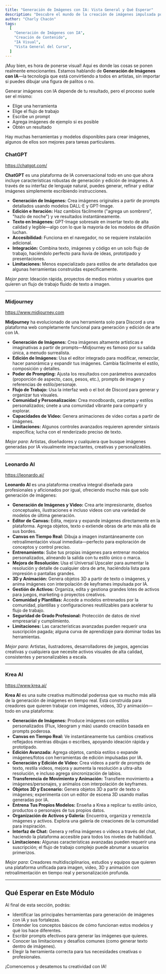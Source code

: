 ```yaml
---
title: "Generación de Imágenes con IA: Vista General y Qué Esperar"
description: "Descubre el mundo de la creación de imágenes impulsada por IA"
author: "Charly Chacón"
tags:
  [
    "Generación de Imágenes con IA",
    "Creación de Contenido",
    "IA Visual",
    "Vista General del Curso",
  ]
---
```


¡Muy bien, es hora de ponerse visual! Aquí es donde las cosas se ponen realmente emocionantes. Estamos hablando de **Generación de Imágenes con IA**—la tecnología que está convirtiendo a todos en artistas, sin importar si puedes dibujar una figura de palitos o no.

Generar imágenes con IA depende de tu resultado, pero el proceso suele ser el mismo:

- Elige una herramienta
- Elige el flujo de trabajo
- Escribe un prompt
- Agrega imágenes de ejemplo si es posible
- Obtén un resultado

Hay muchas herramientas y modelos disponibles para crear imágenes, algunos de ellos son mejores para tareas particulares.

### ChatGPT

https://chatgpt.com/

**ChatGPT** es una plataforma de IA conversacional todo en uno que ahora incluye características robustas de generación y edición de imágenes. A través de su interfaz de lenguaje natural, puedes generar, refinar y editar imágenes simplemente escribiendo instrucciones.

- **Generación de Imágenes:** Crea imágenes originales a partir de prompts detallados usando modelos DALL-E y GPT-Image.
- **Edición e Iteración:** Haz cambios fácilmente ("agrega un sombrero", "hazlo de noche") y ve resultados instantáneamente.
- **Texto en Imágenes:** GPT-Image sobresale en insertar texto de alta calidad y legible—algo con lo que la mayoría de los modelos de difusión luchan.
- **Accesibilidad:** Funciona en el navegador, no se requiere instalación adicional.
- **Integración:** Combina texto, imágenes y código en un solo flujo de trabajo, haciéndolo perfecto para lluvia de ideas, prototipado y presentaciones.
- **Limitaciones:** Menos especializado para estilos de arte detallados que algunas herramientas construidas específicamente.

_Mejor para_: Ideación rápida, proyectos de medios mixtos y usuarios que quieren un flujo de trabajo fluido de texto a imagen.

---

### Midjourney

https://www.midjourney.com

**Midjourney** ha evolucionado de una herramienta solo para Discord a una plataforma web completamente funcional para generación y edición de arte con IA.

- **Generación de Imágenes:** Crea imágenes altamente artísticas e imaginativas a partir de prompts—Midjourney es famoso por su salida única, a menudo surrealista.
- **Edición de Imágenes:** Usa el editor integrado para modificar, remezclar, hacer panorámica y expandir tus imágenes. Cambia fácilmente el estilo, composición y detalles.
- **Poder de Prompting:** Ajusta los resultados con parámetros avanzados (proporción de aspecto, caos, pesos, etc.), prompts de imagen y referencias de estilo/personaje.
- **Flujo de Trabajo:** Usa la interfaz web o el bot de Discord para generar y organizar tus visuales.
- **Comunidad y Personalización:** Crea moodboards, carpetas y estilos personalizados; únete a una comunidad vibrante para compartir y explorar.
- **Capacidades de Video:** Genera animaciones de video cortas a partir de imágenes.
- **Limitaciones:** Algunos controles avanzados requieren aprender sintaxis específica; lucha con el renderizado preciso de texto.

_Mejor para_: Artistas, diseñadores y cualquiera que busque imágenes generadas por IA visualmente impactantes, creativas y personalizables.

---

### Leonardo AI

https://leonardo.ai/

**Leonardo AI** es una plataforma creativa integral diseñada para profesionales y aficionados por igual, ofreciendo mucho más que solo generación de imágenes:

- **Generación de Imágenes y Video:** Crea arte impresionante, diseños conceptuales, ilustraciones e incluso videos con una variedad de modelos de última generación.
- **Editor de Canvas:** Edita, mejora y expande imágenes directamente en la plataforma. Agrega objetos, texto o extiende obras de arte más allá de sus bordes.
- **Canvas en Tiempo Real:** Dibuja a imagen instantáneamente con retroalimentación visual inmediata—perfecto para exploración de conceptos y control preciso.
- **Entrenamiento:** Sube tus propias imágenes para entrenar modelos personalizados, alineando la salida con tu estilo único o marca.
- **Mejora de Resolución:** Usa el Universal Upscaler para aumentar la resolución y detalle de cualquier obra de arte, haciéndola lista para impresión o pantallas grandes.
- **3D y Animación:** Genera objetos 3D a partir de texto o imágenes, y anima imágenes con interpolación de keyframes impulsada por IA.
- **Gestión de Activos:** Organiza, edita y gestiona grandes lotes de activos para juegos, marketing o proyectos creativos.
- **Comunidad y Plantillas:** Accede a modelos entrenados por la comunidad, plantillas y configuraciones reutilizables para acelerar tu flujo de trabajo.
- **Seguridad de Grado Profesional:** Protección de datos de nivel empresarial y cumplimiento.
- **Limitaciones:** Las características avanzadas pueden requerir una suscripción pagada; alguna curva de aprendizaje para dominar todas las herramientas.

_Mejor para_: Artistas, ilustradores, desarrolladores de juegos, agencias creativas y cualquiera que necesite activos visuales de alta calidad, consistentes y personalizables a escala.

---

### Krea AI

https://www.krea.ai/

**Krea AI** es una suite creativa multimodal poderosa que va mucho más allá de la generación de imágenes en tiempo real. Está construida para creadores que quieren trabajar con imágenes, videos, 3D y animación—todo en una plataforma:

- **Generación de Imágenes:** Produce imágenes con estilos personalizados (Flux, Ideogram y más) usando creación basada en prompts poderosa.
- **Canvas en Tiempo Real:** Ve instantáneamente tus cambios creativos reflejados mientras dibujas o escribes, apoyando ideación rápida y prototipado.
- **Edición Avanzada:** Agrega objetos, cambia estilos o expande imágenes/fotos con herramientas de edición impulsadas por IA.
- **Generación y Edición de Video:** Crea videos a partir de prompts de texto, restila videos, mejora y aumenta la resolución a ultra-alta resolución, e incluso agrega sincronización de labios.
- **Transferencia de Movimiento y Animación:** Transfiere movimiento a imágenes/personajes, y anímalos con interpolación de keyframes.
- **Objetos 3D y Escenario:** Genera objetos 3D a partir de texto o imágenes; experimenta con un editor de escena 3D usando mallas generadas por IA.
- **Entrena Tus Propios Modelos:** Enseña a Krea a replicar tu estilo único, productos o personajes de tus propios datos.
- **Organización de Activos y Galería:** Encuentra, organiza y remezcla imágenes y activos. Explora una galería de creaciones de la comunidad para inspiración.
- **Interfaz de Chat:** Genera y refina imágenes o videos a través del chat, haciendo la plataforma accesible para todos los niveles de habilidad.
- **Limitaciones:** Algunas características avanzadas pueden requerir una suscripción; el flujo de trabajo complejo puede abrumar a usuarios primerizos.

_Mejor para_: Creadores multidisciplinarios, estudios y equipos que quieren una plataforma unificada para imagen, video, 3D y animación con retroalimentación en tiempo real y personalización profunda.

---

## Qué Esperar en Este Módulo

Al final de esta sección, podrás:

- Identificar las principales herramientas para generación de imágenes con IA y sus fortalezas.
- Entender los conceptos básicos de cómo funcionan estos modelos y qué los hace diferentes.
- Escribir prompts efectivos para generar las imágenes que quieres.
- Conocer las limitaciones y desafíos comunes (como generar texto dentro de imágenes).
- Elegir la herramienta correcta para tus necesidades creativas o profesionales.

¡Comencemos y desatemos tu creatividad con IA!
